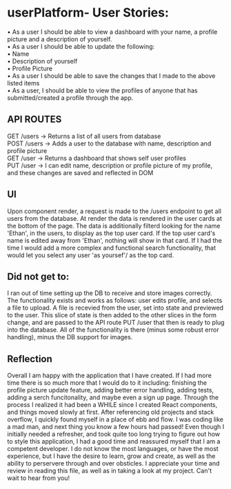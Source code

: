 # userPlatform- User Stories:
• As a user I should be able to view a dashboard with your name, a profile picture and a description of yourself. <br>
• As a user I should be able to update the following:<br>
    • Name<br>
    • Description of yourself<br>
    • Profile Picture<br>
• As a user I should be able to save the changes that I made to the above listed items<br>
• As a user, I should be able to view the profiles of anyone that has submitted/created a profile through the app.<br>

## API ROUTES

GET /users -> Returns a list of all users from database <br>
POST /users -> Adds a user to the database with name, description and profile picture <br>
GET /user -> Returns a dashboard that shows self user profiles <br>
PUT /user -> I can edit name, description or profile picture of my profile, and these changes are saved and reflected in DOM <br>


## UI

Upon component render, a request is made to the /users endpoint to get all users from the database. At render the data is rendered in the user cards at the bottom of the page. The data is additionally filterd looking for the name 'Ethan', in the users, to display as the top user card. If the top user card's name is edited away from 'Ethan', nothing will show in that card. If I had the time I would add a more complex and functional search functionality, that would let you select any user 'as yoursef'/ as the top card. 

## Did not get to: 
I ran out of time setting up the DB to receive and store images correctly. The functionality exists and works as follows: user edits profile, and selects a file to upload. A file is recevied from the user, set into state and previewed to the user. This slice of state is then added to the other slices in the form change, and are passed to the API route PUT /user that then is ready to plug into the database. All of the functionality is there (minus some robust error handling), minus the DB support for images. 


## Reflection

Overall I am happy with the application that I have created. If I had more time there is so much more that I would do to it including: finishing the profile picture update feature, adding better error handling, adding tests, adding a serch funcitonality, and maybe even a sign up page. Through the process I realized it had been a WHILE since I created React components, and things moved slowly at first. After referencing old projects and stack overflow, I quickly found myself in a place of ebb and flow. I was coding like a mad man, and next thing you know a few hours had passed! Even though I initially needed a refresher, and took quite too long trying to figure out how to style this application, I had a good time and reassured myself that I am a competent developer. I do not know the most languages, or have the most experience, but I have the desire to learn, grow and create, as well as the ability to perservere through and over obsticles. I appreciate your time and review in reading this file, as well as in taking a look at my project. Can't wait to hear from you!
